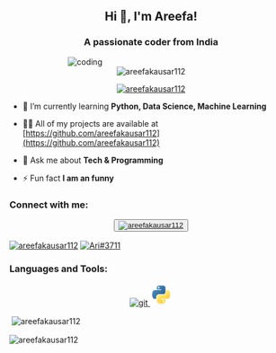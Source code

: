 <h2 align="center">Hi 👋, I'm Areefa!</h1>
<h3 align="center">A passionate coder from India</h3>

<img align="right" alt="coding" width="400" src="https://user-images.githubusercontent.com/55389276/140866485-8fb1c876-9a8f-4d6a-98dc-08c4981eaf70.gif">

<p align="center"> <img src="https://komarev.com/ghpvc/?username=areefakausar112&label=Profile%20views&color=0e75b6&style=flat" alt="areefakausar112" /> </p>

<p align="center"> <a href="https://github.com/ryo-ma/github-profile-trophy"><img src="https://github-profile-trophy.vercel.app/?username=areefakausar112" alt="areefakausar112" /></a> </p>

- 🌱 I’m currently learning **Python, Data Science, Machine Learning**

- 👨‍💻 All of my projects are available at [https://github.com/areefakausar112](https://github.com/areefakausar112)

- 💬 Ask me about **Tech & Programming**

- ⚡ Fun fact **I am an funny**

<h3 align="left">Connect with me:</h3>
<p align="center">
<button> <a href="https://twitter.com/areefakausar112" target="blank"><img align="center" src="https://raw.githubusercontent.com/rahuldkjain/github-profile-readme-generator/master/src/images/icons/Social/twitter.svg" alt="areefakausar112" height="30" width="40" /></a> </button>
  
<a href="https://instagram.com/areefakausar112" target="blank"><img align="center" src="https://raw.githubusercontent.com/rahuldkjain/github-profile-readme-generator/master/src/images/icons/Social/instagram.svg" alt="areefakausar112" height="30" width="40" /></a>
<a href="https://discord.gg/Ari#3711" target="blank"><img align="center" src="https://raw.githubusercontent.com/rahuldkjain/github-profile-readme-generator/master/src/images/icons/Social/discord.svg" alt="Ari#3711" height="30" width="40" /></a>
</p>

<h3 align="left">Languages and Tools:</h3>
<p align="center"> <a href="https://git-scm.com/" target="_blank" rel="noreferrer"> <img src="https://www.vectorlogo.zone/logos/git-scm/git-scm-icon.svg" alt="git" width="40" height="40"/> </a> <a href="https://www.python.org" target="_blank" rel="noreferrer"> <img src="https://raw.githubusercontent.com/devicons/devicon/master/icons/python/python-original.svg" alt="python" width="40" height="40"/> </a> </p>



<p>&nbsp;<img align="center" src="https://github-readme-stats.vercel.app/api?username=areefakausar112&show_icons=true&locale=en" alt="areefakausar112" /></p>
<p><img align="center" src="https://github-readme-streak-stats.herokuapp.com/?user=areefakausar112&" alt="areefakausar112" /></p>
